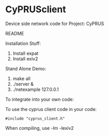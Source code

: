 CyPRUSclient
============

Device side network code for Project: CyPRUS

README

Installation Stuff:
1) Install expat 
2) Install exiv2

Stand Alone Demo:
1) make all
2) ./server &
3) ./netexample 127.0.0.1 <image> 

To integrate into your own code:

To use the cyprus client code in your code:

 	#include "cyprus_client.h"
 
 When compiling, use -lm -lexiv2 

